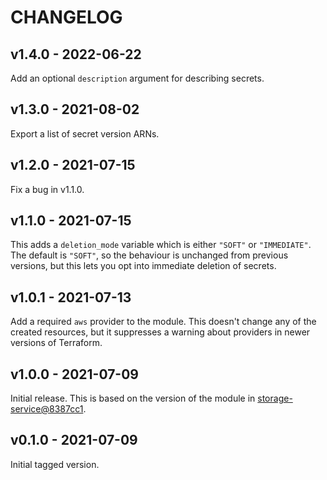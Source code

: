 # CHANGELOG

## v1.4.0 - 2022-06-22

Add an optional `description` argument for describing secrets.

## v1.3.0 - 2021-08-02

Export a list of secret version ARNs.

## v1.2.0 - 2021-07-15

Fix a bug in v1.1.0.

## v1.1.0 - 2021-07-15

This adds a `deletion_mode` variable which is either `"SOFT"` or `"IMMEDIATE"`.
The default is `"SOFT"`, so the behaviour is unchanged from previous versions, but this lets you opt into immediate deletion of secrets.

## v1.0.1 - 2021-07-13

Add a required `aws` provider to the module.
This doesn't change any of the created resources, but it suppresses a warning about providers in newer versions of Terraform.

## v1.0.0 - 2021-07-09

Initial release.
This is based on the version of the module in [storage-service@8387cc1](https://github.com/wellcomecollection/storage-service/commit/8387cc16f6ab734bd9fff4668d815e7954586111).

## v0.1.0 - 2021-07-09

Initial tagged version.
